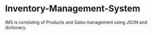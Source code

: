 # Inventory-Management-System
IMS is consisting of Products and Sales management using JSON and dictionary.
